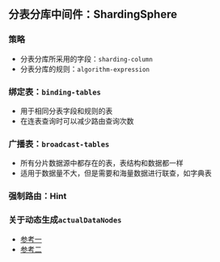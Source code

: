 ## 分表分库中间件：ShardingSphere

### 策略
* 分表分库所采用的字段：`sharding-column`
* 分表分库的规则：`algorithm-expression`

### 绑定表：`binding-tables`
* 用于相同分表字段和规则的表
* 在连表查询时可以减少路由查询次数

### 广播表：`broadcast-tables`
* 所有分片数据源中都存在的表，表结构和数据都一样
* 适用于数据量不大，但是需要和海量数据进行联查，如字典表

### 强制路由：Hint


### 关于动态生成`actualDataNodes`
* [参考一](https://blog.csdn.net/qq_32588349/article/details/99440985)
* [参考二](https://blog.csdn.net/hrbbeeant/article/details/104899080)
